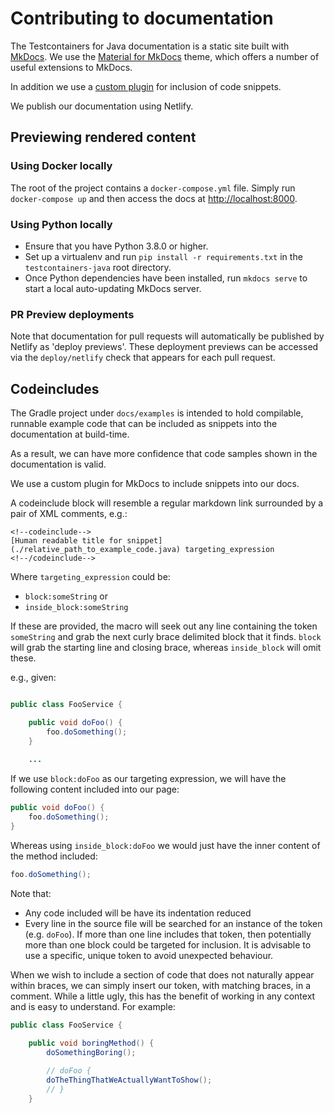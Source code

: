 # Contributing to documentation

The Testcontainers for Java documentation is a static site built with [MkDocs](https://www.mkdocs.org/).
We use the [Material for MkDocs](https://squidfunk.github.io/mkdocs-material/) theme, which offers a number of useful extensions to MkDocs.

In addition we use a [custom plugin](https://github.com/rnorth/mkdocs-codeinclude-plugin) for inclusion of code snippets.

We publish our documentation using Netlify. 

## Previewing rendered content

### Using Docker locally

The root of the project contains a `docker-compose.yml` file. Simply run `docker-compose up` and then access the docs at [http://localhost:8000](http://localhost:8000).

### Using Python locally

* Ensure that you have Python 3.8.0 or higher.
* Set up a virtualenv and run `pip install -r requirements.txt` in the `testcontainers-java` root directory.
* Once Python dependencies have been installed, run `mkdocs serve` to start a local auto-updating MkDocs server.

### PR Preview deployments

Note that documentation for pull requests will automatically be published by Netlify as 'deploy previews'.
These deployment previews can be accessed via the `deploy/netlify` check that appears for each pull request.

## Codeincludes

The Gradle project under `docs/examples` is intended to hold compilable, runnable example code that can be included as
snippets into the documentation at build-time.

As a result, we can have more confidence that code samples shown in the documentation is valid.

We use a custom plugin for MkDocs to include snippets into our docs.

A codeinclude block will resemble a regular markdown link surrounded by a pair of XML comments, e.g.:

<!-- 
To prevent this from being rendered as a codeinclude when rendering this page, we use HTML tags.
See this in its rendered form to understand its actual appearance, or look at other pages in the
docs.
-->

<pre><code>&lt;!--codeinclude--&gt;
[Human readable title for snippet](./relative_path_to_example_code.java) targeting_expression
&lt;!--/codeinclude--&gt;
</code></pre>

Where `targeting_expression` could be:

* `block:someString` or
* `inside_block:someString`

If these are provided, the macro will seek out any line containing the token `someString` and grab the next curly brace
delimited block that it finds. `block` will grab the starting line and closing brace, whereas `inside_block` will omit 
these.

e.g., given:
```java

public class FooService {

    public void doFoo() {
        foo.doSomething();
    }
    
    ...

```

If we use `block:doFoo` as our targeting expression, we will have the following content included into our page:

```java
public void doFoo() {
    foo.doSomething();
}
```

Whereas using `inside_block:doFoo` we would just have the inner content of the method included:

```java
foo.doSomething();
```

Note that:

* Any code included will be have its indentation reduced
* Every line in the source file will be searched for an instance of the token (e.g. `doFoo`). If more than one line
  includes that token, then potentially more than one block could be targeted for inclusion. It is advisable to use a
  specific, unique token to avoid unexpected behaviour.
  
When we wish to include a section of code that does not naturally appear within braces, we can simply insert our token,
with matching braces, in a comment. 
While a little ugly, this has the benefit of working in any context and is easy to understand. 
For example:

```java
public class FooService {

    public void boringMethod() {
        doSomethingBoring();
        
        // doFoo {
        doTheThingThatWeActuallyWantToShow();
        // }
    }


``` 
